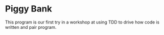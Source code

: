 # Piggy Bank
This program is our first try in a workshop at using TDD to drive how code is written and pair program.